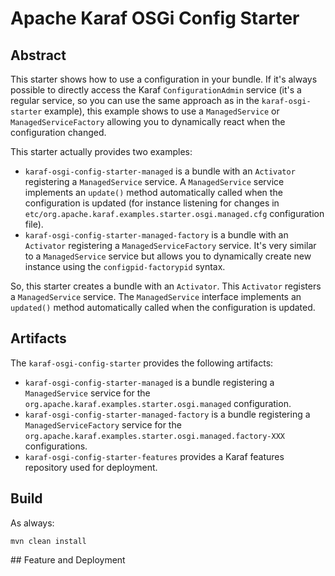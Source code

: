 # Apache Karaf OSGi Config Starter

## Abstract

This starter shows how to use a configuration in your bundle. If it's always possible to directly access the
Karaf `ConfigurationAdmin` service (it's a regular service, so you can use the same approach as in the `karaf-osgi-starter` example),
this example shows to use a `ManagedService` or `ManagedServiceFactory` allowing you to dynamically react when the configuration changed.

This starter actually provides two examples:

* `karaf-osgi-config-starter-managed` is a bundle with an `Activator` registering a `ManagedService` service. A `ManagedService` service
implements an `update()` method automatically called when the configuration is updated (for instance listening for changes in 
`etc/org.apache.karaf.examples.starter.osgi.managed.cfg` configuration file).
* `karaf-osgi-config-starter-managed-factory` is a bundle with an `Activator` registering a `ManagedServiceFactory` service.
It's very similar to a `ManagedService` service but allows you to dynamically create new instance using the `configpid-factorypid` syntax.

So, this starter creates a bundle with an `Activator`. This `Activator` registers a `ManagedService` service.
The `ManagedService` interface implements an `updated()` method automatically called when the configuration is updated.

## Artifacts

The `karaf-osgi-config-starter` provides the following artifacts:

* `karaf-osgi-config-starter-managed` is a bundle registering a `ManagedService` service for the `org.apache.karaf.examples.starter.osgi.managed` configuration.
* `karaf-osgi-config-starter-managed-factory` is a bundle registering a `ManagedServiceFactory` service for the `org.apache.karaf.examples.starter.osgi.managed.factory-XXX` configurations.
* `karaf-osgi-config-starter-features` provides a Karaf features repository used for deployment.

## Build

As always:

```
mvn clean install
```

## Feature and Deployment

